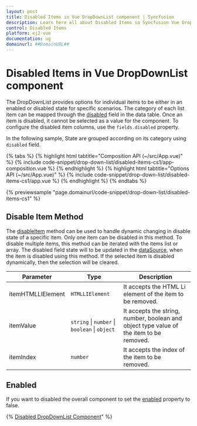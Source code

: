 ```yaml
---
layout: post
title: Disabled Items in Vue DropDownList component | Syncfusion
description: Learn here all about Disabled Items in Syncfusion Vue DropDownList component of Syncfusion Essential JS 2 and more.
control: Disabled Items 
platform: ej2-vue
documentation: ug
domainurl: ##DomainURL##
---
```


# Disabled Items in Vue DropDownList component

The DropDownList provides options for individual items to be either in an enabled or disabled state for specific scenarios. The category of each list item can be mapped through the [disabled](https://ej2.syncfusion.com/vue/documentation/api/drop-down-list/#fields) field in the data table. Once an item is disabled, it cannot be selected as a value for the component. To configure the disabled item columns, use the `fields.disabled` property.

In the following sample, State are grouped according on its category using `disabled` field.

{% tabs %}
{% highlight html tabtitle="Composition API (~/src/App.vue)" %}
{% include code-snippet/drop-down-list/disabled-items-cs1/app-composition.vue %}
{% endhighlight %}
{% highlight html tabtitle="Options API (~/src/App.vue)" %}
{% include code-snippet/drop-down-list/disabled-items-cs1/app.vue %}
{% endhighlight %}
{% endtabs %}
        
{% previewsample "page.domainurl/code-snippet/drop-down-list/disabled-items-cs1" %}

## Disable Item Method

The [disableItem](https://ej2.syncfusion.com/vue/documentation/api/drop-down-list/#disableItem) method can be used to handle dynamic changing in disable state of a specific item. Only one item can be disabled in this method. To disable multiple items, this method can be iterated with the items list or array. The disabled field state will to be updated in the [dataSource](https://ej2.syncfusion.com/vue/documentation/api/drop-down-list/#datasource), when the item is disabled using this method. If the selected item is disabled dynamically, then the selection will be cleared.

| Parameter | Type | Description |
|------|------|------|
| itemHTMLLIElement |  <code>HTMLLIElement</code> |  It accepts the HTML Li element of the item to be removed.  |
| itemValue | <code>string</code> \| <code>number</code> \| <code>boolean</code> \| <code>object</code> | It accepts the string, number, boolean and object type value of the item to be removed. |
| itemIndex | <code>number</code> | It accepts the index of the item to be removed. |

## Enabled

If you want to disabled the overall component to set the [enabled](https://ej2.syncfusion.com/vue/documentation/api/drop-down-list/#enabled) property to false.

{% [Disabled DropDownList Component](././images/dropdownlist-disable.png)" %}